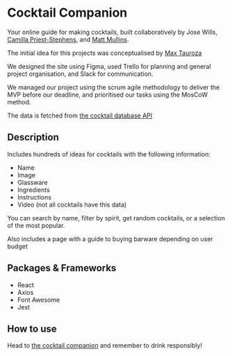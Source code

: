 # Cocktail Companion

Your online guide for making cocktails, built collaboratively by Jose Wills, [Camilla Priest-Stephens](https://github.com/cprieststephens), and [Matt Mullins](https://github.com/mullinsmmm).

The initial idea for this projects was conceptualised by [Max Tauroza](https://github.com/max-tau)  

We designed the site using Figma, used Trello for planning and general project organisation, and Slack for communication.
 
We managed our project using the scrum agile methodology to deliver the MVP before our deadline, and prioritised our tasks using the MosCoW method.

The data is fetched from [the cocktail database API](https://www.thecocktaildb.com/api.php)

## Description

Includes hundreds of ideas for cocktails with the following information:

- Name
- Image
- Glassware
- Ingredients
- Instructions
- Video (not all cocktails have this data)

You can search by name, filter by spirit, get random cocktails, or a selection of the most popular.

Also includes a page with a guide to buying barware depending on user budget

## Packages & Frameworks

- React
- Axios
- Font Awesome
- Jest

## How to use

Head to [the cocktail companion](https://www.cocktailcompanion.bar/) and remember to drink responsibly!
 
